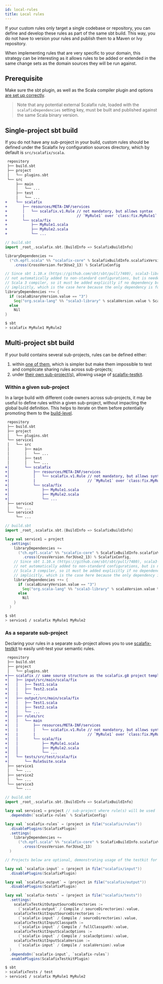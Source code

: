 ```yaml
---
id: local-rules
title: Local rules
---
```


If your custom rules only target a single codebase or repository, you can
define and develop these rules as part of the same sbt build. This way, you do
not have to version your rules and publish them to a Maven or Ivy repository.

When implementing rules that are very specific to your domain, this strategy
can be interesting as it allows rules to be added or extended in the same
change sets as the domain sources they will be run against.

## Prerequisite

Make sure the sbt plugin, as well as the Scala compiler plugin and options [are
set up correctly](../users/installation.md#sbt).

> Note that any potential external Scalafix rule, loaded with the
> `scalafixDependencies` setting key, must be built and published against the
> same Scala binary version.

## Single-project sbt build

If you do not have any sub-project in your build, custom rules should be
defined under the Scalafix Ivy configuration sources directory, which by
default is `src/scalafix/scala`.

```diff
 repository
 ├── build.sbt
 ├── project
 │   └── plugins.sbt
 └── src
     ├── main
     │   └── ...
     ├── test
     │   └── ...
+    └── scalafix
+       ├── resources/META-INF/services
+       │   └── scalafix.v1.Rule // not mandatory, but allows syntax
+       |                        // `MyRule1` over `class:fix.MyRule1`
+       └── scala/fix
+           ├── MyRule1.scala
+           ├── MyRule2.scala
+           └── ...
```

```scala
// build.sbt
import _root_.scalafix.sbt.{BuildInfo => ScalafixBuildInfo}

libraryDependencies +=
  ("ch.epfl.scala" %% "scalafix-core" % ScalafixBuildInfo.scalafixVersion)
    .cross(CrossVersion.for3Use2_13) % ScalafixConfig

// Since sbt 1.10.x (https://github.com/sbt/sbt/pull/7480), scala3-library is
// not automatically added to non-standard configurations, but is needed by the
// Scala 3 compiler, so it must be added explicitly if no dependency brings it
// implicitly, which is the case here because the only dependency is for3Use2_13
libraryDependencies ++= {
  if (scalaBinaryVersion.value == "3")
    Seq("org.scala-lang" %% "scala3-library" % scalaVersion.value % ScalafixConfig)
  else
    Nil
}
```

```bash
$ sbt
> scalafix MyRule1 MyRule2
```

## Multi-project sbt build

If your build contains several sub-projects, rules can be defined either:

1. within [one of them](#within-a-given-sub-project), which is simpler but
   make them impossible to test and complicate sharing rules across
   sub-projects;
1. under [their own sub-project(s)](#as-a-separate-sub-project), allowing
   usage of [scalafix-testkit](setup.md).

### Within a given sub-project

In a large build with different code owners across sub-projects, it may
be useful to define rules within a given sub-project, without impacting the
global build definition. This helps to iterate on them before potentially
promoting them to the [build-level](#as-a-separate-sub-project).

```diff
 repository
 ├── build.sbt
 ├── project
 │   └── plugins.sbt
 └── service1
 │   └── src
 │       ├── main
 │       │   └── ...
 │       ├── test
 │       │   └── ...
+│       └── scalafix
+│           ├── resources/META-INF/services
+│           │   └── scalafix.v1.Rule // not mandatory, but allows syntax
+|           |                        // `MyRule1` over `class:fix.MyRule1`
+│           └── scala/fix
+│               ├── MyRule1.scala
+│               ├── MyRule2.scala
+│               └── ...
 ├── service2
 │   └── ...
 └── service3
     └── ...
```

```scala
// build.sbt
import _root_.scalafix.sbt.{BuildInfo => ScalafixBuildInfo}

lazy val service1 = project
  .settings(
    libraryDependencies +=
      ("ch.epfl.scala" %% "scalafix-core" % ScalafixBuildInfo.scalafixVersion)
        .cross(CrossVersion.for3Use2_13) % ScalafixConfig,
    // Since sbt 1.10.x (https://github.com/sbt/sbt/pull/7480), scala3-library is
    // not automatically added to non-standard configurations, but is needed by the
    // Scala 3 compiler, so it must be added explicitly if no dependency brings it
    // implicitly, which is the case here because the only dependency is for3Use2_13
    libraryDependencies ++= {
      if (scalaBinaryVersion.value == "3")
        Seq("org.scala-lang" %% "scala3-library" % scalaVersion.value % ScalafixConfig)
      else
        Nil
    }
  )
```

```bash
$ sbt
> service1 / scalafix MyRule1 MyRule2
```

### As a separate sub-project

Declaring your rules in a separate sub-project allows you to use
[scalafix-testkit](tutorial.md#write-unit-tests) to easily unit-test your
semantic rules.

```diff
 repository
 ├── build.sbt
 ├── project
 │   └── plugins.sbt
+├── scalafix // same source structure as the scalafix.g8 project template
+│   ├── input/src/main/scala/fix
+│   │   ├── Test1.scala
+│   │   ├── Test2.scala
+│   │   └── ...
+│   ├── output/src/main/scala/fix
+│   │   ├── Test1.scala
+│   │   ├── Test2.scala
+│   │   └── ...
+│   ├── rules/src
+│   │   └── main
+│   │       ├── resources/META-INF/services
+│   |       │   └── scalafix.v1.Rule // not mandatory, but allows syntax
+|   |       |                        // `MyRule1` over `class:fix.MyRule1`
+│   │       └── scala/fix
+│   │           ├── MyRule1.scala
+│   │           ├── MyRule2.scala
+│   │           └── ...
+│   └── tests/src/test/scala/fix
+│       └── RuleSuite.scala
 ├── service1
 │   └── ...
 ├── service2
 │   └── ...
 └── service3
     └── ...
```

```scala
// build.sbt
import _root_.scalafix.sbt.{BuildInfo => ScalafixBuildInfo}

lazy val service1 = project // sub-project where rule(s) will be used
  .dependsOn(`scalafix-rules` % ScalafixConfig)

lazy val `scalafix-rules` = (project in file("scalafix/rules"))
  .disablePlugins(ScalafixPlugin)
  .settings(
    libraryDependencies +=
      ("ch.epfl.scala" %% "scalafix-core" % ScalafixBuildInfo.scalafixVersion)
        .cross(CrossVersion.for3Use2_13)
  )

// Projects below are optional, demonstrating usage of the testkit for unit tests

lazy val `scalafix-input` = (project in file("scalafix/input"))
  .disablePlugins(ScalafixPlugin)

lazy val `scalafix-output` = (project in file("scalafix/output"))
  .disablePlugins(ScalafixPlugin)

lazy val `scalafix-tests` = (project in file("scalafix/tests"))
  .settings(
    scalafixTestkitOutputSourceDirectories :=
      (`scalafix-output` / Compile / sourceDirectories).value,
    scalafixTestkitInputSourceDirectories :=
      (`scalafix-input` / Compile / sourceDirectories).value,
    scalafixTestkitInputClasspath :=
      (`scalafix-input` / Compile / fullClasspath).value,
    scalafixTestkitInputScalacOptions :=
      (`scalafix-input` / Compile / scalacOptions).value,
    scalafixTestkitInputScalaVersion :=
      (`scalafix-input` / Compile / scalaVersion).value
  )
  .dependsOn(`scalafix-input`, `scalafix-rules`)
  .enablePlugins(ScalafixTestkitPlugin)
```

```bash
$ sbt
> scalafixTests / test
> service1 / scalafix MyRule1 MyRule2
```
